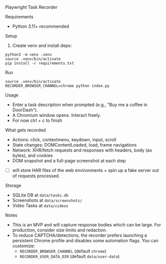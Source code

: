 Playwright Task Recorder

Requirements
- Python 3.11+ recommended

Setup
1) Create venv and install deps:
```
python3 -m venv .venv
source .venv/bin/activate
pip install -r requirements.txt
```

Run
```
source .venv/bin/activate
RECORDER_BROWSER_CHANNEL=chrome python index.py
```

Usage
- Enter a task description when prompted (e.g., "Buy me a coffee in DoorDash").
- A Chromium window opens. Interact freely.
- For now ctrl + c to finish

What gets recorded
- Actions: click, contextmenu, keydown, input, scroll
- State changes: DOMContentLoaded, load, frame navigations
- Network: XHR/fetch requests and responses with headers, body (as bytes), and cookies
- DOM snapshot and a full-page screenshot at each step
- [ ] will store HAR files of the web environments + spin up a fake server out of requests processed.

Storage
- SQLite DB at `data/tasks.db`
- Screenshots at `data/screenshots/`
- Video Tasks at `data/videos`

Notes
- This is an MVP and will capture response bodies which can be large. For production, consider size limits and redaction.
- To reduce CAPTCHA/detections, the recorder prefers launching a persistent Chrome profile and disables some automation flags. You can customize:
  - `RECORDER_BROWSER_CHANNEL` (default `chrome`)
  - `RECORDER_USER_DATA_DIR` (default `data/user-data`)